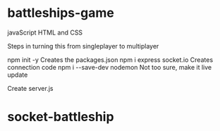 # battleships-game
javaScript HTML and CSS 


Steps in turning this from singleplayer to multiplayer

npm init -y                 Creates the packages.json
npm i express socket.io     Creates connection code
npm i --save-dev nodemon    Not too sure, make it live update

Create server.js 
# socket-battleship
